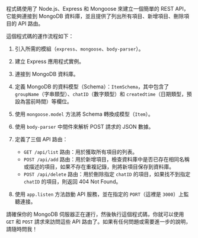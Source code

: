 程式碼使用了 Node.js、Express 和 Mongoose 來建立一個簡單的 REST API，它能夠連接到 MongoDB 資料庫，並且提供了列出所有項目、新增項目、刪除項目的 API 路由。

這個程式碼的運作流程如下：

1. 引入所需的模組（`express`、`mongoose`、`body-parser`）。
2. 建立 Express 應用程式實例。
3. 連接到 MongoDB 資料庫。
4. 定義 MongoDB 的資料模型（Schema）：`ItemSchema`，其中包含了 `groupName`（字串類型）、`chatID`（數字類型）和 `createdtime`（日期類型，預設為當前時間）等欄位。
5. 使用 `mongoose.model` 方法將 Schema 轉換成模型（`Item`）。
6. 使用 `body-parser` 中間件來解析 POST 請求的 JSON 數據。
7. 定義了三個 API 路由：
   - `GET /api/list` 路由：用於獲取所有項目的列表。
   - `POST /api/add` 路由：用於新增項目，檢查資料庫中是否已存在相同名稱或描述的項目，如果不存在重複記錄，則將新項目保存到資料庫。
   - `POST /api/delete` 路由：用於刪除指定 `chatID` 的項目，如果找不到指定 `chatID` 的項目，則返回 404 Not Found。

8. 使用 `app.listen` 方法啟動 API 服務，並在指定的 `PORT`（這裡是 `3000`）上監聽連接。

請確保你的 MongoDB 伺服器正在運行，然後執行這個程式碼，你就可以使用 `GET` 和 `POST` 請求來訪問這些 API 路由了。如果有任何問題或需要進一步的說明，請隨時問我！
